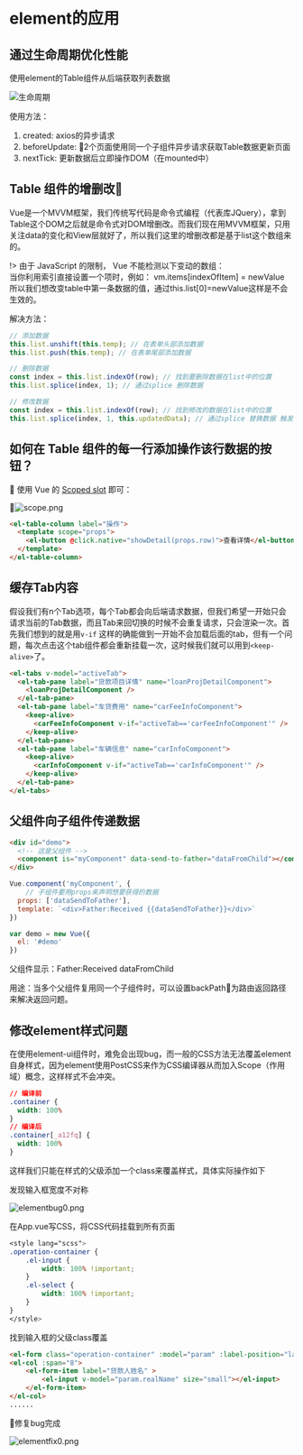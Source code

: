 # element的应用
## 通过生命周期优化性能

使用element的Table组件从后端获取列表数据

![生命周期](https://om4v1ul08.qnssl.com/vue/lifecycle.png)

使用方法：

1. created: axios的异步请求
2. beforeUpdate: 2个页面使用同一个子组件异步请求获取Table数据更新页面
3. nextTick: 更新数据后立即操作DOM（在mounted中）

## Table 组件的增删改

Vue是一个MVVM框架，我们传统写代码是命令式编程（代表库JQuery），拿到Table这个DOM之后就是命令式对DOM增删改。而我们现在用MVVM框架，只用关注data的变化和View层就好了，所以我们这里的增删改都是基于list这个数组来的。

!> 由于 JavaScript 的限制， Vue 不能检测以下变动的数组：<br>
当你利用索引直接设置一个项时，例如： vm.items[indexOfItem] = newValue
所以我们想改变table中第一条数据的值，通过this.list[0]=newValue这样是不会生效的。

解决方法：
```javascript
// 添加数据
this.list.unshift(this.temp); // 在表单头部添加数据
this.list.push(this.temp); // 在表单尾部添加数据

// 删除数据 
const index = this.list.indexOf(row); // 找到要删除数据在list中的位置
this.list.splice(index, 1); // 通过splice 删除数据

// 修改数据
const index = this.list.indexOf(row); // 找到修改的数据在list中的位置
this.list.splice(index, 1, this.updatedData); // 通过splice 替换数据 触发视图更新
```

## 如何在 Table 组件的每一行添加操作该行数据的按钮？

使用 Vue 的 [Scoped slot](https://cn.vuejs.org/v2/guide/components.html#Scoped-Slots) 即可：

![scope.png](https://i.loli.net/2017/08/21/599ae1793c9b3.png)

```html
<el-table-column label="操作">
  <template scope="props">
    <el-button @click.native="showDetail(props.row)">查看详情</el-button>
  </template>
</el-table-column>
```

## 缓存Tab内容

假设我们有n个Tab选项，每个Tab都会向后端请求数据，但我们希望一开始只会请求当前的Tab数据，而且Tab来回切换的时候不会重复请求，只会渲染一次。首先我们想到的就是用`v-if` 这样的确能做到一开始不会加载后面的tab，但有一个问题，每次点击这个tab组件都会重新挂载一次，这时候我们就可以用到`<keep-alive>`了。

```html
<el-tabs v-model="activeTab">
  <el-tab-pane label="贷款项目详情" name="loanProjDetailComponent">
    <loanProjDetailComponent />
  </el-tab-pane>
  <el-tab-pane label="车贷费用" name="carFeeInfoComponent">
    <keep-alive>
      <carFeeInfoComponent v-if="activeTab=='carFeeInfoComponent'" />
    </keep-alive>
  </el-tab-pane>
  <el-tab-pane label="车辆信息" name="carInfoComponent">
    <keep-alive>
      <carInfoComponent v-if="activeTab=='carInfoComponent'" />
    </keep-alive>
  </el-tab-pane>
</el-tabs>
```

## 父组件向子组件传递数据
```html
<div id="demo">
  <!-- 这是父组件 -->
  <component is="myComponent" data-send-to-father="dataFromChild"></component>
</div>
```
```javascript
Vue.component('myComponent', {
	// 子组件要用props来声明想要获得的数据
  props: ['dataSendToFather'],
  template: `<div>Father:Received {{dataSendToFather}}</div>`
})

var demo = new Vue({
  el: '#demo'
})
```
父组件显示：Father:Received dataFromChild

用途：当多个父组件复用同一个子组件时，可以设置backPath为路由返回路径来解决返回问题。

## 修改element样式问题
在使用element-ui组件时，难免会出现bug，而一般的CSS方法无法覆盖element自身样式，因为element使用PostCSS来作为CSS编译器从而加入Scope（作用域）概念，这样样式不会冲突。
```css
// 编译前
.container {
  width: 100%
}
// 编译后
.container[_a12fq] {
  width: 100%
}
```
这样我们只能在样式的父级添加一个class来覆盖样式，具体实际操作如下

发现输入框宽度不对称

![elementbug0.png](https://i.loli.net/2017/08/21/599ae7039de82.png)

在App.vue写CSS，将CSS代码挂载到所有页面
```css
<style lang="scss">
.operation-container {
	.el-input {
		width: 100% !important;
	}
	.el-select {
		width: 100% !important;
	}
}
</style>
```

找到输入框的父级class覆盖
```html
<el-form class="operation-container" :model="param" :label-position="labelPosition" ref="param" label-width="40%">
<el-col :span="8">
    <el-form-item label="贷款人姓名" >
        <el-input v-model="param.realName" size="small"></el-input>
    </el-form-item>
</el-col>
......
```

修复bug完成

![elementfix0.png](https://i.loli.net/2017/08/21/599ae7039cf36.png)